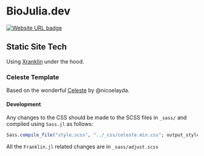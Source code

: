 # BioJulia.dev

[![Website URL badge](https://img.shields.io/badge/site-BioJulia.dev-blue)](https://biojulia.dev)



## Static Site Tech

Using [Xranklin](https://github.com/tlienart/Xranklin.jl) under the hood.

### Celeste Template

Based on the wonderful [Celeste](https://github.com/nicoelayda/celeste) by @nicoelayda.

#### Development

Any changes to the CSS should be made to the SCSS files in `_sass/` and compiled using `Sass.jl` as follows:

```julia
Sass.compile_file("style.scss", "../_css/celeste.min.css"; output_style = Sass.compressed)
```

All the `Franklin.jl` related changes are in `_sass/adjust.scss`
